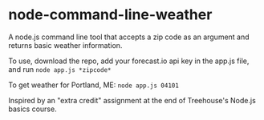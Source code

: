 # node-command-line-weather

A node.js command line tool that accepts a zip code as an argument and returns basic weather information.

To use, download the repo, add your forecast.io api key in the app.js file, and run ```node app.js *zipcode*```

To get weather for Portland, ME: ```node app.js 04101```

Inspired by an "extra credit" assignment at the end of Treehouse's Node.js basics course.
